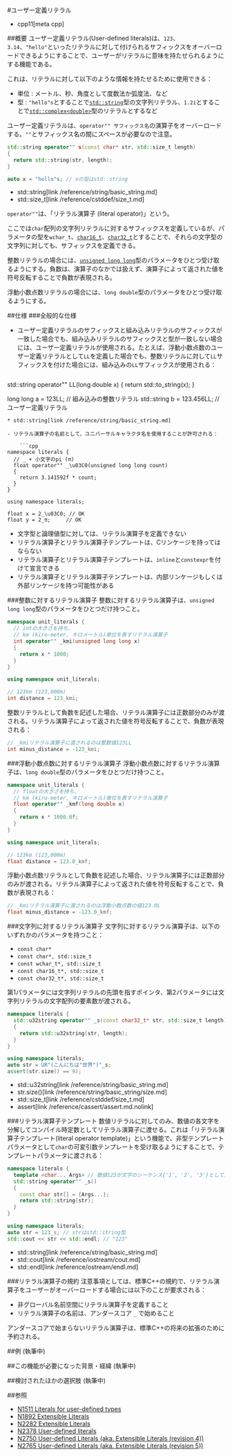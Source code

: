 #ユーザー定義リテラル
* cpp11[meta cpp]

##概要
ユーザー定義リテラル(User-defined literals)は、`123`、`3.14`、`"hello"`といったリテラルに対して付けられるサフィックスをオーバーロードできるようにすることで、ユーザーがリテラルに意味を持たせられるようにする機能である。

これは、リテラルに対して以下のような情報を持たせるために使用できる：

- 単位 : メートル、秒、角度として度数法か弧度法、など
- 型 : `"hello"s`とすることで[`std::string`](/reference/string/basic_string.md)型の文字列リテラル、`1.2i`とすることで[`std::complex<double>`](/reference/complex.md)型のリテラルとするなど

ユーザー定義リテラルは、`operator"" サフィックス名`の演算子をオーバーロードする。`""`とサフィックス名の間にスペースが必要なので注意。

```cpp
std::string operator"" s(const char* str, std::size_t length)
{
  return std::string(str, length);
}

auto x = "hello"s; // xの型はstd::string
```
* std::string[link /reference/string/basic_string.md]
* std::size_t[link /reference/cstddef/size_t.md]

`operator""`は、「リテラル演算子 (literal operator)」という。

ここでは`char`配列の文字列リテラルに対するサフィックスを定義しているが、パラメータの型を`wchar_t`、[`char16_t`](char16_32.md)、[`char32_t`](char16_32.md)とすることで、それらの文字型の文字列に対しても、サフィックスを定義できる。

整数リテラルの場合には、[`unsigned long long`](long_long_type.md)型のパラメータをひとつ受け取るようにする。負数は、演算子のなかでは扱えず、演算子によって返された値を符号反転することで負数が表現される。

浮動小数点数リテラルの場合には、`long double`型のパラメータをひとつ受け取るようにする。


##仕様
###全般的な仕様
- ユーザー定義リテラルのサフィックスと組み込みリテラルのサフィックスが一致した場合でも、組み込みリテラルのサフィックスと型が一致しない場合には、ユーザー定義リテラルが使用される。たとえば、浮動小数点数のユーザー定義リテラルとして`LL`を定義した場合でも、整数リテラルに対して`LL`サフィックスを付けた場合には、組み込みの`LL`サフィックスが使用される：

    ```cpp
std::string operator"" LL(long double x)
{
  return std::to_string(x);
}

long long   a = 123LL;     // 組み込みの整数リテラル
std::string b = 123.456LL; // ユーザー定義リテラル
```
* std::string[link /reference/string/basic_string.md]

- リテラル演算子の名前として、ユニバーサルキャラクタ名を使用することが許可される：

    ```cpp
namespace literals {
  // _ + 小文字のpi (π)
  float operator"" _\u03C0(unsigned long long count)
  {
    return 3.141592f * count;
  }
}

using namespace literals;

float x = 2_\u03C0; // OK
float y = 2_π;     // OK
```

- 文字型と論理値型に対しては、リテラル演算子を定義できない
- リテラル演算子とリテラル演算子テンプレートは、Cリンケージを持ってはならない
- リテラル演算子とリテラル演算子テンプレートは、`inline`と`constexpr`を付けて宣言できる
- リテラル演算子とリテラル演算子テンプレートは、内部リンケージもしくは外部リンケージを持つ可能性がある


###整数に対するリテラル演算子
整数に対するリテラル演算子は、`unsigned long long`型のパラメータをひとつだけ持つこと。

```cpp
namespace unit_literals {
  // intの大きさを持ち、
  // km (kiro-meter, キロメートル)単位を表すリテラル演算子
  int operator"" _kmi(unsigned long long x)
  {
    return x * 1000;
  }
}

using namespace unit_literals;

// 123km (123,000m)
int distance = 123_kmi;
```

整数リテラルとして負数を記述した場合、リテラル演算子には正数部分のみが渡される。リテラル演算子によって返された値を符号反転することで、負数が表現される：

```cpp
// _kmiリテラル演算子に渡されるのは整数値123LL
int minus_distance = -123_kmi;
```


###浮動小数点数に対するリテラル演算子
浮動小数点数に対するリテラル演算子は、`long double`型のパラメータをひとつだけ持つこと。

```cpp
namespace unit_literals {
  // floatの大きさを持ち、
  // km (kiro-meter, キロメートル)単位を表すリテラル演算子
  float operator"" _kmf(long double x)
  {
    return x * 1000.0f;
  }
}

using namespace unit_literals;

// 123km (123,000m)
float distance = 123.0_kmf;
```

浮動小数点数リテラルとして負数を記述した場合、リテラル演算子には正数部分のみが渡される。リテラル演算子によって返された値を符号反転することで、負数が表現される：

```cpp
// _kmiリテラル演算子に渡されるのは浮動小数点数の値123.0L
float minus_distance = -123.0_kmf;
```


###文字列に対するリテラル演算子
文字列に対するリテラル演算子は、以下のいずれかのパラメータを持つこと：

- `const char*`
- `const char*, std::size_t`
- `const wchar_t*, std::size_t`
- `const char16_t*, std::size_t`
- `const char32_t*, std::size_t`

第1パラメータには文字列リテラルの先頭を指すポインタ、第2パラメータには文字列リテラルの文字配列の要素数が渡される。

```cpp
namespace literals {
  std::u32string operator"" _s(const char32_t* str, std::size_t length)
  {
    return std::u32string(str, length);
  }
}

using namespace literals;
auto str = UR"(こんにちは"世界")"_s;
assert(str.size() == 9);
```
* std::u32string[link /reference/string/basic_string.md]
* str.size()[link /reference/string/basic_string/size.md]
* std::size_t[link /reference/cstddef/size_t.md]
* assert[link /reference/cassert/assert.md.nolink]


###リテラル演算子テンプレート
数値リテラルに対してのみ、数値の各文字を分解してコンパイル時定数としてリテラル演算子に渡せる。これは「リテラル演算子テンプレート(literal operator template)」という機能で、非型テンプレートパラメータとして`char`の可変引数テンプレートを受け取るようにすることで、テンプレートパラメータに渡される：

```cpp
namespace literals {
  template <char... Args> // 数値123が文字のシーケンス{'1', '2', '3'}として渡される
  std::string operator"" _s()
  {
    const char str[] = {Args...};
    return std::string(str);
  }
}

using namespace literals;
auto str = 123_s; // strはstd::string型
std::cout << str << std::endl; // "123"
```
* std::string[link /reference/string/basic_string.md]
* std::cout[link /reference/iostream/cout.md]
* std::endl[link /reference/ostream/endl.md] 


###リテラル演算子の規約
注意事項としては、標準C++の規約で、リテラル演算子をユーザーがオーバーロードする場合には以下のことが要求される：

- 非グローバル名前空間にリテラル演算子を定義すること
- リテラル演算子の名前は、アンダースコア `_` で始めること

アンダースコアで始まらないリテラル演算子は、標準C++の将来の拡張のために予約される。


##例
(執筆中)


##この機能が必要になった背景・経緯
(執筆中)


##検討されたほかの選択肢
(執筆中)


##参照
- [N1511 Literals for user-defined types](http://www.open-std.org/jtc1/sc22/wg21/docs/papers/2003/n1511.pdf)
- [N1892 Extensible Literals](http://www.open-std.org/jtc1/sc22/wg21/docs/papers/2005/n1892.pdf)
- [N2282 Extensible Literals](http://www.open-std.org/jtc1/sc22/wg21/docs/papers/2007/n2282.pdf)
- [N2378 User-defined literals](http://www.open-std.org/jtc1/sc22/wg21/docs/papers/2007/n2378.pdf)
- [N2750 User-defined Literals (aka. Extensible Literals (revision 4))](http://www.open-std.org/jtc1/sc22/wg21/docs/papers/2008/n2750.pdf)
- [N2765 User-defined Literals (aka. Extensible Literals (revision 5))](http://www.open-std.org/jtc1/sc22/wg21/docs/papers/2008/n2765.pdf)

